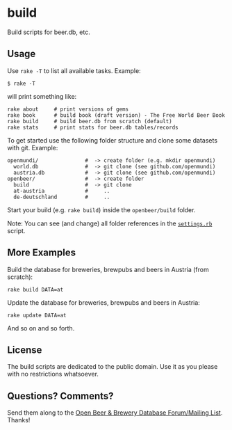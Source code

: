 # build

Build scripts for beer.db, etc.


## Usage

Use `rake -T`  to list all available tasks. Example:

~~~
$ rake -T
~~~

will print something like:

~~~
rake about     # print versions of gems
rake book      # build book (draft version) - The Free World Beer Book
rake build     # build beer.db from scratch (default)
rake stats     # print stats for beer.db tables/records
~~~


To get started use the following folder structure and
clone some datasets with git. Example:

~~~
openmundi/               #  -> create folder (e.g. mkdir openmundi)
  world.db               #  -> git clone (see github.com/openmundi)
  austria.db             #  -> git clone (see github.com/openmundi)
openbeer/                #  -> create folder
  build                  #  -> git clone
  at-austria             #     ..
  de-deutschland         #     ..
~~~

Start your build (e.g. `rake build`) inside the `openbeer/build` folder.

Note: You can see (and change) all folder references in the [`settings.rb`](https://github.com/openbeer/build/blob/master/settings.rb) script.


## More Examples

Build the database for breweries, brewpubs and beers in Austria (from scratch):

~~~
rake build DATA=at
~~~

Update the database for breweries, brewpubs and beers in Austria:

~~~
rake update DATA=at
~~~

And so on and so forth.


## License

The build scripts are dedicated to the public domain.
Use it as you please with no restrictions whatsoever.


## Questions? Comments?

Send them along to the
[Open Beer & Brewery Database Forum/Mailing List](http://groups.google.com/group/beerdb).
Thanks!
